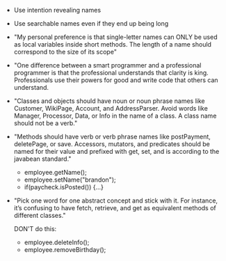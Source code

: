 -   Use intention revealing names
-   Use searchable names even if they end up being long
-   "My personal preference is that single-letter names can ONLY be used as local variables inside short methods. The length of a name should correspond to the size of its scope"

-   "One difference between a smart programmer and a professional programmer is that
    the professional understands that clarity is king. Professionals use their powers for good
    and write code that others can understand.

-   "Classes and objects should have noun or noun phrase names like Customer, WikiPage,
    Account, and AddressParser. Avoid words like Manager, Processor, Data, or Info in the name
    of a class. A class name should not be a verb."

-   "Methods should have verb or verb phrase names like postPayment, deletePage, or save.
    Accessors, mutators, and predicates should be named for their value and prefixed with get,
    set, and is according to the javabean standard."

    -   employee.getName();
    -   employee.setName("brandon");
    -   if(paycheck.isPosted()) {...}

-   "Pick one word for one abstract concept and stick with it. For instance, it’s confusing to
    have fetch, retrieve, and get as equivalent methods of different classes."

    DON'T do this:

    -   employee.deleteInfo();
    -   employee.removeBirthday();
